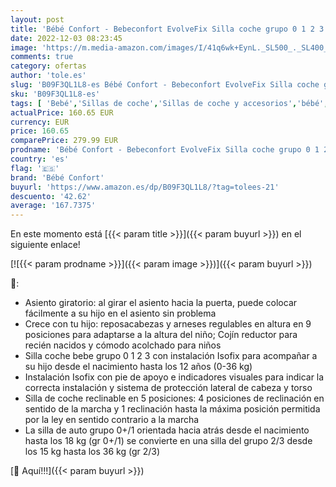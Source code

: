 ```yaml
---
layout: post
title: 'Bébé Confort - Bebeconfort EvolveFix Silla coche grupo 0 1 2 3 isofix  silla coche giratoria 360°  reclinable y evolutiva  para niños desde el nacimiento hasta los 12 años  color Night Grey'
date: 2022-12-03 08:23:45
image: 'https://m.media-amazon.com/images/I/41q6wk+EynL._SL500_._SL400_.jpg'
comments: true
category: ofertas
author: 'tole.es'
slug: 'B09F3QL1L8-es Bébé Confort - Bebeconfort EvolveFix Silla coche grupo 0 1...'
sku: 'B09F3QL1L8-es'
tags: [ 'Bebé','Sillas de coche','Sillas de coche y accesorios','bébé','bébé confort','coche','confort','grupo','isofix','silla','🇪🇸', ]
actualPrice: 160.65 EUR
currency: EUR
price: 160.65
comparePrice: 279.99 EUR
prodname: 'Bébé Confort - Bebeconfort EvolveFix Silla coche grupo 0 1 2 3 isofix  silla coche giratoria 360°  reclinable y evolutiva  para niños desde el nacimiento hasta los 12 años  color Night Grey'
country: 'es'
flag: '🇪🇸'
brand: 'Bébé Confort'
buyurl: 'https://www.amazon.es/dp/B09F3QL1L8/?tag=tolees-21'
descuento: '42.62'
average: '167.7375'
---
```


En este momento está [{{< param title >}}]({{< param buyurl >}}) en el siguiente enlace!

[![{{< param prodname >}}]({{< param image >}})]({{< param buyurl >}})

🔎:

- Asiento giratorio: al girar el asiento hacia la puerta, puede colocar fácilmente a su hijo en el asiento sin problema
- Crece con tu hijo: reposacabezas y arneses regulables en altura en 9 posiciones para adaptarse a la altura del niño; Cojín reductor para recién nacidos y cómodo acolchado para niños
- Silla coche bebe grupo 0 1 2 3 con instalación Isofix para acompañar a su hijo desde el nacimiento hasta los 12 años (0-36 kg)
- Instalación Isofix con pie de apoyo e indicadores visuales para indicar la correcta instalación y sistema de protección lateral de cabeza y torso
- Silla de coche reclinable en 5 posiciones: 4 posiciones de reclinación en sentido de la marcha y 1 reclinación hasta la máxima posición permitida por la ley en sentido contrario a la marcha
- La silla de auto grupo 0+/1 orientada hacia atrás desde el nacimiento hasta los 18 kg (gr 0+/1) se convierte en una silla del grupo 2/3 desde los 15 kg hasta los 36 kg (gr 2/3)

[🛒 Aquí!!!]({{< param buyurl >}})
